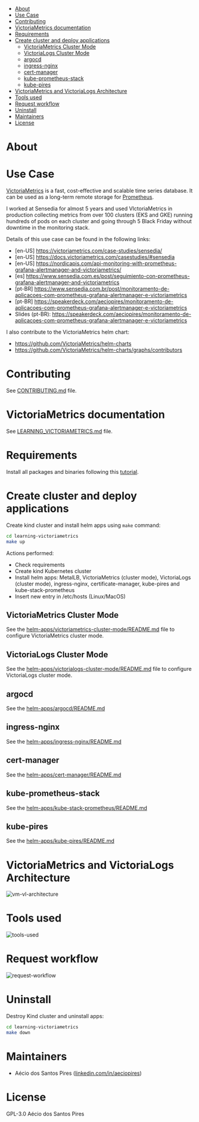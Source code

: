<!-- TOC -->

- [About](#about)
- [Use Case](#use-case)
- [Contributing](#contributing)
- [VictoriaMetrics documentation](#victoriametrics-documentation)
- [Requirements](#requirements)
- [Create cluster and deploy applications](#create-cluster-and-deploy-applications)
  - [VictoriaMetrics Cluster Mode](#victoriametrics-cluster-mode)
  - [VictoriaLogs Cluster Mode](#victorialogs-cluster-mode)
  - [argocd](#argocd)
  - [ingress-nginx](#ingress-nginx)
  - [cert-manager](#cert-manager)
  - [kube-prometheus-stack](#kube-prometheus-stack)
  - [kube-pires](#kube-pires)
- [VictoriaMetrics and VictoriaLogs Architecture](#victoriametrics-and-victorialogs-architecture)
- [Tools used](#tools-used)
- [Request workflow](#request-workflow)
- [Uninstall](#uninstall)
- [Maintainers](#maintainers)
- [License](#license)

<!-- TOC -->

# About



# Use Case

[VictoriaMetrics](https://victoriametrics.com) is a fast, cost-effective and scalable time series database. It can be used as a long-term remote storage for [Prometheus](https://prometheus.io/).

I worked at Sensedia for almost 5 years and used VIctoriaMetrics in production collecting metrics from over 100 clusters (EKS and GKE) running hundreds of pods on each cluster and going through 5 Black Friday without downtime in the monitoring stack.

Details of this use case can be found in the following links:

- [en-US] https://victoriametrics.com/case-studies/sensedia/ 
- [en-US] https://docs.victoriametrics.com/casestudies/#sensedia 
- [en-US] https://nordicapis.com/api-monitoring-with-prometheus-grafana-alertmanager-and-victoriametrics/ 
- [es] https://www.sensedia.com.es/post/seguimiento-con-prometheus-grafana-alertmanager-and-victoriametrics 
- [pt-BR] https://www.sensedia.com.br/post/monitoramento-de-aplicacoes-com-prometheus-grafana-alertmanager-e-victoriametrics
- [pt-BR] https://speakerdeck.com/aeciopires/monitoramento-de-aplicacoes-com-prometheus-grafana-alertmanager-e-victoriametrics 
- Slides (pt-BR): https://speakerdeck.com/aeciopires/monitoramento-de-aplicacoes-com-prometheus-grafana-alertmanager-e-victoriametrics 

I also contribute to the VictoriaMetrics helm chart:

- https://github.com/VictoriaMetrics/helm-charts 
- https://github.com/VictoriaMetrics/helm-charts/graphs/contributors

# Contributing

See [CONTRIBUTING.md](CONTRIBUTING.md) file.

# VictoriaMetrics documentation

See [LEARNING_VICTORIAMETRICS.md](LEARNING_VICTORIAMETRICS.md) file.

# Requirements

Install all packages and binaries following this [tutorial](REQUIREMENTS.md).

# Create cluster and deploy applications

Create kind cluster and install helm apps using ``make`` command:

```bash
cd learning-victoriametrics
make up
```

Actions performed:

- Check requirements
- Create kind Kubernetes cluster
- Install helm apps: MetalLB, VictoriaMetrics (cluster mode), VictoriaLogs (cluster mode), ingress-nginx, certificate-manager, kube-pires and kube-stack-prometheus
- Insert new entry in /etc/hosts (Linux/MacOS)

## VictoriaMetrics Cluster Mode

See the [helm-apps/victoriametrics-cluster-mode/README.md](helm-apps/victoriametrics-cluster-mode/README.md) file to configure VictoriaMetrics cluster mode.

## VictoriaLogs Cluster Mode

See the [helm-apps/victorialogs-cluster-mode/README.md](helm-apps/victorialogs-cluster-mode/README.md) file to configure VictoriaLogs cluster mode.

## argocd

See the [helm-apps/argocd/README.md](helm-apps/argocd/README.md)

## ingress-nginx

See the [helm-apps/ingress-nginx/README.md](helm-apps/ingress-nginx/README.md)

## cert-manager

See the [helm-apps/cert-manager/README.md](helm-apps/cert-manager/README.md)

## kube-prometheus-stack

See the [helm-apps/kube-stack-prometheus/README.md](helm-apps/kube-prometheus-stack/README.md)

## kube-pires

See the [helm-apps/kube-pires/README.md](helm-apps/kube-pires/README.md)

# VictoriaMetrics and VictoriaLogs Architecture

![vm-vl-architecture](images/vm-vl-cluster-arch.png)

# Tools used

![tools-used](images/tools-used.png)

# Request workflow

![request-workflow](images/request-workflow.png)

# Uninstall

Destroy Kind cluster and uninstall apps:

```bash
cd learning-victoriametrics
make down
```

# Maintainers

- Aécio dos Santos Pires ([linkedin.com/in/aeciopires](https://www.linkedin.com/in/aeciopires/?locale=en_US))

# License

GPL-3.0 Aécio dos Santos Pires
